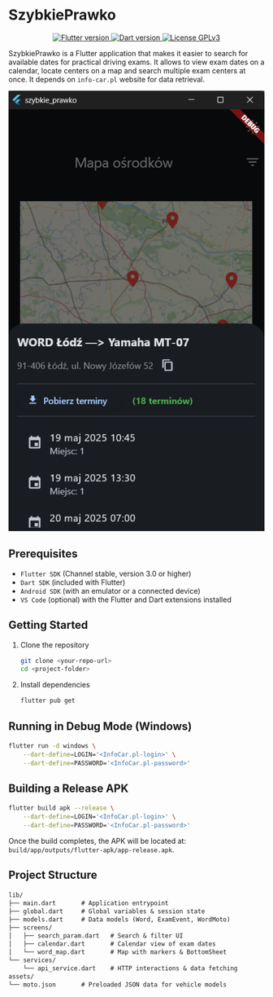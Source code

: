 # SzybkiePrawko

<p align="center">
	<a href="https://flutter.dev">
		<img src="https://img.shields.io/badge/Flutter-3.29-blue?logo=flutter" alt="Flutter version"/>
	</a>
	<a href="https://dart.dev">
		<img src="https://img.shields.io/badge/Dart-3.7-blue?logo=dart" alt="Dart version"/>
	</a>
	<a href="https://github.com/TwojRepo/LICENSE">
		<img src="https://img.shields.io/badge/License-GPLv3-green" alt="License GPLv3"/>
	</a>
</p>


SzybkiePrawko is a Flutter application that makes it easier to search for available dates for practical driving exams. It allows to view exam dates on a calendar, locate centers on a map and search multiple exam centers at once. It depends on `info-car.pl` website for data retrieval.

<div align="center">
	<img src="assets/app_screen.png" alt="App screenshot" style="height: 60%;" />
</div>

## Prerequisites

- `Flutter SDK` (Channel stable, version 3.0 or higher)
- `Dart SDK` (included with Flutter)
- `Android SDK` (with an emulator or a connected device)
- `VS Code` (optional) with the Flutter and Dart extensions installed

## Getting Started

1. Clone the repository
	```bash
	git clone <your-repo-url>
	cd <project-folder>
	```

2. Install dependencies
	```bash
	flutter pub get
	``` 

## Running in Debug Mode (Windows)

```bash
flutter run -d windows \
	--dart-define=LOGIN='<InfoCar.pl-login>' \
	--dart-define=PASSWORD='<InfoCar.pl-password>'
```

## Building a Release APK

```bash
flutter build apk --release \
	--dart-define=LOGIN='<InfoCar.pl-login>' \
	--dart-define=PASSWORD='<InfoCar.pl-password>'
```
Once the build completes, the APK will be located at: `build/app/outputs/flutter-apk/app-release.apk`.

## Project Structure

```
lib/
├── main.dart		# Application entrypoint
├── global.dart		# Global variables & session state
├── models.dart		# Data models (Word, ExamEvent, WordMoto)
├── screens/
│	├── search_param.dart	# Search & filter UI
│	├── calendar.dart		# Calendar view of exam dates
│	└── word_map.dart		# Map with markers & BottomSheet
└── services/
	└── api_service.dart	# HTTP interactions & data fetching
assets/
└── moto.json		# Preloaded JSON data for vehicle models
```